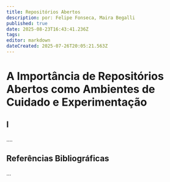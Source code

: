 ```yaml
---
title: Repositórios Abertos
description: por: Felipe Fonseca, Maira Begalli
published: true
date: 2025-08-23T16:43:41.236Z
tags: 
editor: markdown
dateCreated: 2025-07-26T20:05:21.563Z
---
```


# A Importância de Repositórios Abertos como Ambientes de Cuidado e Experimentação


## I
....


## Referências Bibliográficas
...